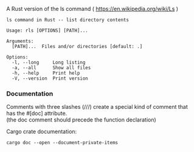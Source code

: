 A Rust version of the ls command ( https://en.wikipedia.org/wiki/Ls )

```
ls command in Rust -- list directory contents

Usage: rls [OPTIONS] [PATH]...

Arguments:
  [PATH]...  Files and/or directories [default: .]

Options:
  -l, --long     Long listing
  -a, --all      Show all files
  -h, --help     Print help
  -V, --version  Print version
```

### Documentation

Comments with three slashes (///) create a special kind of comment that has the #[doc] attribute.     
(the doc comment should precede the function declaration)

Cargo crate documentation:

```
cargo doc --open --document-private-items
```
